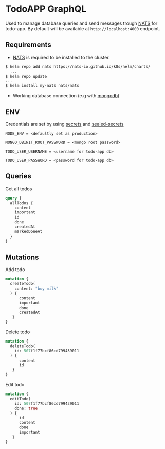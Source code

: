 # TodoAPP GraphQL

Used to manage database queries and send messages trough [NATS](https://nats.io/) for todo-app. By default will be available at `http://localhost:4000` endpoint.

## Requirements

- [NATS](https://nats.io/) is required to be installed to the cluster.

```bash
$ helm repo add nats https://nats-io.github.io/k8s/helm/charts/
  ...
$ helm repo update
...
$ helm install my-nats nats/nats
```

- Working database connection (e.g with [mongodb](/todo-app/todo-app-mongodb))

## ENV

Credentials are set by using [secrets](https://kubernetes.io/docs/concepts/configuration/secret/) and [sealed-secrets](https://github.com/bitnami-labs/sealed-secrets)

```
NODE_ENV = <defaultly set as production>

MONGO_DBINIT_ROOT_PASSWORD = <mongo root password>

TODO_USER_USERNAME = <username for todo-app db>

TODO_USER_PASSWORD = <password for todo-app db>
```

## Queries

Get all todos

```graphql
query {
  allTodos {
    content
    important
    id
    done
    createdAt
    markedDoneAt
  }
}
```

## Mutations

Add todo

```graphql
mutation { 
  createTodo(
    content: "buy milk"
  ) {
      content
      important
      done
      createdAt
   }
}
```

Delete todo

```graphql
mutation {
  deleteTodo(
    id: 507f1f77bcf86cd799439011
  ) {
      content
      id
   }
}
```

Edit todo

```graphql
mutation {
  editTodo(
    id: 507f1f77bcf86cd799439011
    done: true
  ) {
      id
      content
      done
      important
   }
}
```
